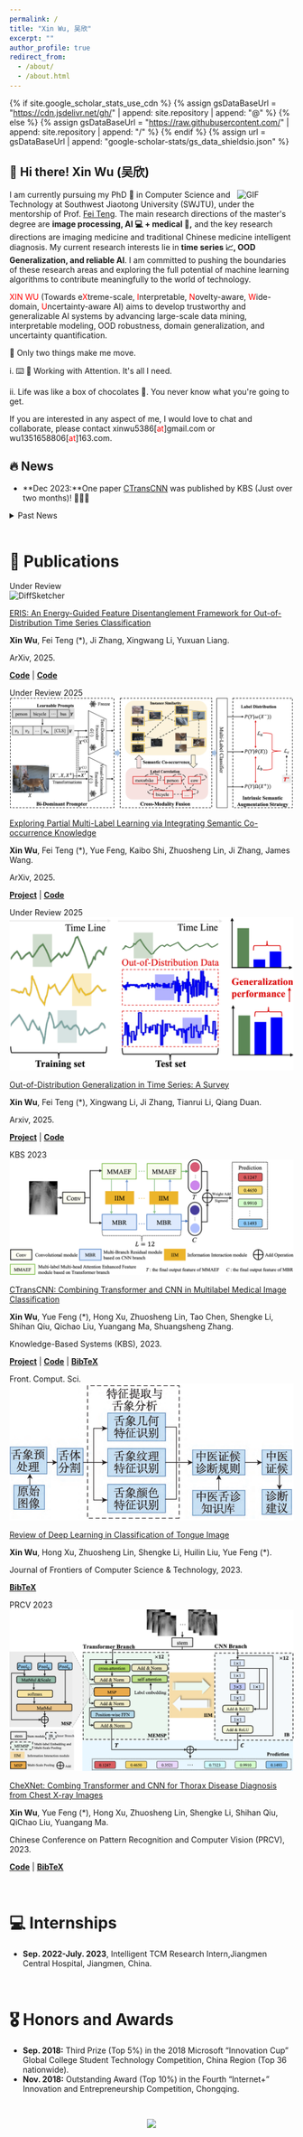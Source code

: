 ```yaml
---
permalink: /
title: "Xin Wu, 吴欣"
excerpt: ""
author_profile: true
redirect_from:
  - /about/
  - /about.html
---
```


{% if site.google_scholar_stats_use_cdn %}
{% assign gsDataBaseUrl = "https://cdn.jsdelivr.net/gh/" | append: site.repository | append: "@" %}
{% else %}
{% assign gsDataBaseUrl = "https://raw.githubusercontent.com/" | append: site.repository | append: "/" %}
{% endif %}
{% assign url = gsDataBaseUrl | append: "google-scholar-stats/gs_data_shieldsio.json" %}

<span class='anchor' id='about-me'></span>

## 👋 Hi there! Xin Wu (吴欣)

<img align="right" alt="GIF" src="https://media.giphy.com/media/LnQjpWaON8nhr21vNW/giphy.gif" width="100" title=" Say HI">

I am currently pursuing my PhD 🔭 in Computer Science and Technology at Southwest Jiaotong University (SWJTU), under the mentorship of Prof. [Fei Teng](https://faculty.swjtu.edu.cn/tengfei). The main research directions of the master's degree are **image processing, AI 💻 + medical 🏥,** and the key research directions are imaging medicine and traditional Chinese medicine intelligent diagnosis. My current research interests lie in **time series 📈, OOD Generalization, and reliable AI**. I am committed to pushing the boundaries of these research areas and exploring the full potential of machine learning algorithms to contribute meaningfully to the world of technology.

<span style="color: red;">XIN WU</span> (Towards e<span style="color: red;">X</span>treme-scale, <span style="color: red;">I</span>nterpretable, <span style="color: red;">N</span>ovelty-aware, <span style="color: red;">W</span>ide-domain, <span style="color: red;">U</span>ncertainty-aware AI) aims to develop trustworthy and generalizable AI systems by advancing large-scale data mining, interpretable modeling, OOD robustness, domain generalization, and uncertainty quantification.

🤔 Only two things make me move.

i. ⌨️ 🧱 Working with Attention. It's all I need.

ii. Life was like a box of chocolates 🍫. You never know what you're going to get.

<!-- iii. ❤️ I like running 🏃‍♀️, eating 🐮, traveling 🏝, and bicycling 🚴. -->

If you are interested in any aspect of me, I would love to chat and collaborate, please contact xinwu5386[<span style="color: red;">at</span>]gmail.com or wu1351658806[<span style="color: red;">at</span>]163.com.
<br>

## 🔥 News
<!-- - **May 2025:**One paper [SCINet](https://wuliwuxin.github.io/SCINetProject/) has been conditionally accepted by TMM! 🎉🎉🎉 -->
- **Dec 2023:**One paper [CTransCNN](https://wuliwuxin.github.io/CTransCNNProject/) was published by KBS (Just over two months)! 🎉🎉🎉

<details>
  <summary>Past News</summary>
    <li><strong>Aug 2023:</strong> One paper accepted to PRCV 2023, see you in Xiamen! 🎉🎉🎉</li>
    <li><strong>Oct 2022:</strong> One paper accepted to Journal of Frontiers of Computer Science and Technology. 🎉🎉🎉</li>
</details>
<br>

# 📝 Publications
<!-- paper 6 -->
<div class='paper-box'>
<div class='paper-box-image'><div><div class="badge">Under Review</div><img src='images/EIRS.png' loading="lazy" alt="DiffSketcher"></div></div>
<div class='paper-box-text' markdown="1">

[ERIS: An Energy-Guided Feature Disentanglement Framework for Out-of-Distribution Time Series Classification](https://arxiv.org/abs/2508.14134)

**Xin Wu**, Fei Teng (*), Ji Zhang, Xingwang Li, Yuxuan Liang.

ArXiv, 2025.

[**Code**]() | [**Code**]()
</div>
</div>

<!-- paper 5 -->

<div class='paper-box'>
<div class='paper-box-image'><div><div class="badge">Under Review 2025</div><img src='images/SCINet.png' loading="lazy" alt="VectorPainter"></div></div>
<div class='paper-box-text' markdown="1">

[Exploring Partial Multi-Label Learning via Integrating Semantic Co-occurrence Knowledge](http://arxiv.org/abs/2507.05992)

**Xin Wu**, Fei Teng (*), Yue Feng, Kaibo Shi, Zhuosheng Lin, Ji Zhang, James Wang.

ArXiv, 2025.
<!-- [![project](https://img.shields.io/badge/%F0%9F%8F%A0%20Homepage-VectorPainter-orange.svg)](https://hjc-owo.github.io/VectorPainterProject/) -->

<!-- <b><u>TL;DR:</u></b> VectorPainter synthesizes text-guided vector graphics by imitating strokes. -->
<!-- IEEE Transactions on Multimedia (TMM), 2025. -->

[**Project**](https://wuliwuxin.github.io/SCINetProject/) | [**Code**](https://github.com/wuliwuxin/SCINet)
</div>
</div>

<!-- paper 4 -->

<div class='paper-box'>
<div class='paper-box-image'><div><div class="badge">Under Review 2025</div><img src='images/TSOOG.png' loading="lazy" alt="VectorPainter"></div></div>
<div class='paper-box-text' markdown="1">

[Out-of-Distribution Generalization in Time Series: A Survey](https://arxiv.org/abs/2503.13868)

**Xin Wu**, Fei Teng (*), Xingwang Li, Ji Zhang, Tianrui Li, Qiang Duan.

<!-- [![project](https://img.shields.io/badge/%F0%9F%8F%A0%20Homepage-VectorPainter-orange.svg)](https://hjc-owo.github.io/VectorPainterProject/) -->

<!-- <b><u>TL;DR:</u></b> VectorPainter synthesizes text-guided vector graphics by imitating strokes. -->
Arxiv, 2025.

[**Project**](https://tsood-generalization.com/) | [**Code**](https://github.com/tsood-generalization/tsood-generalization.github.io)
</div>
</div>

<!-- paper 3 -->

<div class='paper-box'>
<div class='paper-box-image'><div><div class="badge">KBS 2023</div><img src='images/CTransCNN.png' loading="lazy" alt="DiffSketcher"></div></div>
<div class='paper-box-text' markdown="1">

[CTransCNN: Combining Transformer and CNN in Multilabel Medical Image Classification](https://www.sciencedirect.com/science/article/pii/S0950705123007803)

**Xin Wu**, Yue Feng (*), Hong Xu, Zhuosheng Lin, Tao Chen, Shengke Li, Shihan Qiu, Qichao Liu, Yuangang Ma, Shuangsheng Zhang.

<!-- <b><u>TL;DR:</u></b> DiffSketcher pioneered the use of diffusion models for text-to-vector sketch generation. -->

Knowledge-Based Systems (KBS), 2023.

[**Project**](https://wuliwuxin.github.io/CTransCNNProject/) | [**Code**](https://github.com/wuliwuxin/CTransCNN) | [**BibTeX**](https://scholar.googleusercontent.com/scholar.bib?q=info:_o9ONaHFjEEJ:scholar.google.com/&output=citation&scisdr=ClHYkEj1EIPJvTogxbA:AFWwaeYAAAAAZZYm3bGMd9pFdweNG31xjHWQnP8&scisig=AFWwaeYAAAAAZZYm3VSfz0F7TZLxQfP4Th_3O9Q&scisf=4&ct=citation&cd=-1&hl=zh-CN)
</div>
</div>

<!-- paper 2 -->

<div class='paper-box'>
<div class='paper-box-image'><div><div class="badge">Front. Comput. Sci.</div><img src='images/Review.png' loading="lazy" alt="Inversion-By-Inversion"></div></div>
<div class='paper-box-text' markdown="1">

[Review of Deep Learning in Classification of Tongue Image](https://kns.cnki.net/kcms2/article/abstract?v=vs6GoGUIqCNTlLRE8rAew89_2frASlqBYDW5yBqSuUsLAQGslZ-fE-4I3Qs7SDvrJgFdCKfZ0XAeWVrhW7XXKxFP3wzvJdNuRM3yDy2s6jC4IrWvfwBEVK3iQ8oGTMd9O-MWfwnRkxUpkdeylmPwyw==&uniplatform=NZKPT&language=CHS)

**Xin Wu**, Hong Xu, Zhuosheng Lin, Shengke Li, Huilin Liu, Yue Feng (*).

Journal of Frontiers of Computer Science & Technology, 2023.

[**BibTeX**](http://fcst.ceaj.org/CN/article/getTxtFile.do?fileType=BibTeX&id=3181)
</div>
</div>

<!-- paper 1 -->

<div class='paper-box'>
<div class='paper-box-image'><div><div class="badge">PRCV 2023</div><img src='images/CheXNet.png' loading="lazy" alt="DualGraph"></div></div>
<div class='paper-box-text' markdown="1">

[CheXNet: Combing Transformer and CNN for Thorax Disease Diagnosis from Chest X-ray Images](https://link.springer.com/chapter/10.1007/978-981-99-8558-6_7)

**Xin Wu**, Yue Feng (*), Hong Xu, Zhuosheng Lin, Shengke Li, Shihan Qiu, QiChao Liu, Yuangang Ma.

Chinese Conference on Pattern Recognition and Computer Vision (PRCV), 2023.

[**Code**](https://github.com/wuliwuxin/CheXNet) | [**BibTeX**](https://citation-needed.springer.com/v2/references/10.1007/978-981-99-8558-6_7?format=bibtex&flavour=citation) 
</div>
</div>
<br>

# 💻 Internships
- **Sep. 2022-July. 2023**, Intelligent TCM Research Intern,Jiangmen Central Hospital, Jiangmen, China.
<br>

# 🎖 Honors and Awards
- **Sep. 2018:** Third Prize (Top 5%) in the 2018 Microsoft “Innovation Cup” Global College Student Technology Competition, China Region (Top 36 nationwide).				  
- **Nov. 2018:** Outstanding Award (Top 10%) in the Fourth “Internet+” Innovation and Entrepreneurship Competition, Chongqing.
<br>

<p align="center">
<a href="https://clustrmaps.com/site/1c5dz" title="ClustrMaps">
  <img src="//www.clustrmaps.com/map_v2.png?d=6FW0QP0Be0BDSlZCNbTKuLsEaDGmvRe9Pwxt88fjUVI&cl=ffffff" />
</a>
</p>
<!-- [//]: # (# 📖 Educations)
[//]: # (- *2022.09 - &#40;now&#41;*, Phd student, Beihang University, Beijing. ) -->
<!-- - *2015.09 - 2019.06*, Lorem ipsum dolor sit amet, consectetur adipiscing elit. Vivamus ornare aliquet ipsum, ac tempus justo dapibus sit amet.  -->

<!-- # 💬 Invited Talks
- *2021.06*, Lorem ipsum dolor sit amet, consectetur adipiscing elit. Vivamus ornare aliquet ipsum, ac tempus justo dapibus sit amet. 
- *2021.03*, Lorem ipsum dolor sit amet, consectetur adipiscing elit. Vivamus ornare aliquet ipsum, ac tempus justo dapibus sit amet.  \| [\[video\]](https://github.com/) -->
<!-- 
 <!-- 📒 Projects -->

<!-- project 1 -->

<!-- <div class='paper-box'>
<div class='paper-box-image'><div><div class="project-badge">open source</div><img src='images/PyTorch-SVGRender-cover.png' alt="PyTorch-SVGRender" width="100%"></div></div>
<div class='paper-box-text' markdown="1">
[Pytorch-SVGRender: A Differentiable Rendering Library for SVG Creation](https://ximinng.github.io/PyTorch-SVGRender-project/)

👥 Main Contributors: **Ximing Xing**, Juncheng Hu  -->

<!-- <b><u>TL;DR:</u></b> SVG Differentiable Rendering: Generating vector graphics using neural networks. Support: text-to-SVG, Image-to-SVG, SVG Editing.

<a href="https://ximinng.github.io/PyTorch-SVGRender-project/"><img src="https://img.shields.io/badge/Website-Gitpage-yellow" alt="website"></a>
<a href="https://pytorch-svgrender.readthedocs.io/en/latest/index.html"><img src="https://img.shields.io/badge/DOCS-Readthedocs-purple?logo=readthedocs" alt="docs"></a>
<a href="https://huggingface.co/SVGRender"><img src="https://img.shields.io/badge/SPACE-HuggingFace-ffcc00?logo=huggingface" alt="space"></a> [![](https://img.shields.io/github/stars/ximinng/PyTorch-SVGRender?style=social&label=Code+Stars)](https://github.com/ximinng/PyTorch-SVGRender) -->

<!-- 🌐 [**Project**](https://ximinng.github.io/PyTorch-SVGRender-project/) | 📁 [**Code**](https://github.com/ximinng/PyTorch-SVGRender) | 🤗 [**HuggingFace**](https://huggingface.co/SVGRender) | 📄 [**Docs**](https://pytorch-svgrender.readthedocs.io/en/latest/index.html)
</div>
</div> -->

<!-- # 📑 Professional Activities -->

<!-- - Conference Reviewer

  CVPR 2024, ECCV 2024, NIPS 2024, ACM MM 2024, AAAI 2025, CVPR 2025, SIGGRAPH 2025

- Journal Reviewer

  IJCV, IEEE T-VCG -->

